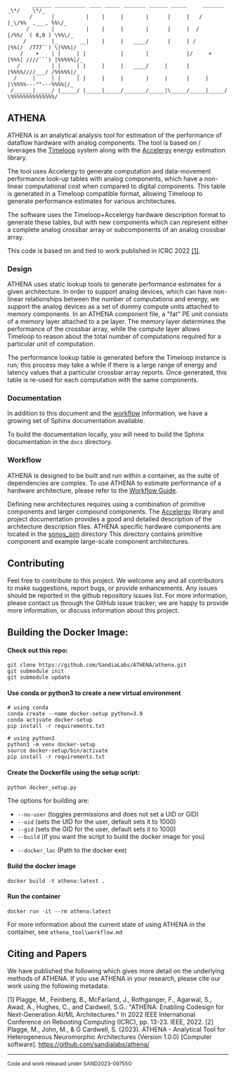 ````
        ______ __________ ____ _____ _______ ______ _____     _______    _\*/    \*/_
       /      |          |    |     |       |      |     |   /       |_\/%%  ,___, %%\/_
      /       |          |    |     |       |      |     |  /        |/%%/  ( 0,0 ) \%%\/_
     /        |_       __|    |     |   ____/      |     | /         |%%|/  /777``) \|%%%|/
    /    +    | |     | |           |       |            |/     +    |%%%| ////```) |%%%%%|/_
   /          | |     | |     |     |   ____/     |      |           |%%%%////___/ /%%%%%|/_
  /     |     | |     | |     |     |       |     |      |     |     |\%%%%---""---%%%%|/_
 /______|_____/ |_____/ |_____|_____/_______/_____|\_____/_____|_____/ \%%%%%%%%%%%%%%/

````

## ATHENA

ATHENA is an analytical analysis tool for estimation of the performance of dataflow hardware with analog components.
The tool is based on / leverages the [Timeloop](http://github.com/nvlabs/timeloop) system along with the [Accelergy](https://github.com/Accelergy-Project) energy estimation library.

The tool uses Accelergy to generate computation and data-movement performance look-up tables with analog components, which have a non-linear computational cost when compared to digital components. This table is generated in a Timeloop compatible format, allowing Timeloop to
generate performance estimates for various architectures.

The software uses the Timeloop+Accelergy hardware description format to generate these tables, but with new components which can represent either a complete analog crossbar array or subcomponents of an analog crossbar array.

This code is based on and tied to work published in ICRC 2022 [\[1\]](#1).

### Design

ATHENA uses static lookup tools to generate performance estimates for a given architecture. In order to support analog devices, which can have non-linear relationships between the number of computations and energy, we support the analog devices as a set of dummy compute units attached to memory components. In an ATHENA component file, a "fat" PE unit consists of a memory layer attached to a pe layer. The memory layer determines the performance of the crossbar array, while the compute layer allows Timeloop to reason about the total number of computations required for a particular unit of computation.

The performance lookup table is generated before the Timeloop instance is run; this process may take a while if there is a large range of energy and latency values that a particular crossbar array reports. Once generated, this table is re-used for each computation with the same components.

### Documentation

In addition to this document and the [workflow](#workflow) information, we have a growing set of Sphinx documentation available.

To build the documentation locally, you will need to build the Sphinx documentation in the `docs` directory.

### Workflow

ATHENA is designed to be built and run within a container, as the suite of dependencies are complex. To use ATHENA to estimate performance of a hardware architecture, please refer to the [Workflow Guide](./athena_tool/workflow.md).

Defining new architectures requires using a combination of primitive components and larger compound components. The [Accelergy](https://github.com/Accelergy-Project) library and project documentation provides a good and detailed description of the architecture description files. ATHENA specific hardware components are located in the [sonos_pim](./athena_tool/accelergy_architectures/sonos_pim) directory This directory contains primitive component and example large-scale component architectures.

## Contributing

Feel free to contribute to this project. We welcome any and all contributors to make suggestions, report bugs, or provide enhancements. Any issues should be reported in the github repository issues list. For more information, please contact us through the GitHub issue tracker; we are happy to provide more information, or discuss information about this project.

## Building the Docker Image:

#### Check out this repo:

```
git clone https://github.com/SandiaLabs/ATHENA/athena.git
git submodule init
git submodule update
```

#### Use conda or python3 to create a new virtual environment

```
# using conda
conda create --name docker-setup python=3.9
conda activate docker-setup
pip install -r requirements.txt

# using python3
python3 -m venv docker-setup
source docker-setup/bin/activate
pip install -r requirements.txt
```

#### Create the Dockerfile using the setup script:

```
python docker_setup.py
```

The options for building are:

- `--no-user` (toggles permissions and does not set a UID or GID)
- `--uid` (sets the UID for the user, default sets it to 1000)
- `--gid` (sets the GID for the user, default sets it to 1000)
- `--build` (if you want the script to build the docker image for you)
<!-- - `--version_tag` (if you want to set the tag to something other than 'latest') -->
- `--docker_loc` (Path to the docker exe)

#### Build the docker image

```
docker build -t athena:latest .
```

#### Run the container

```
docker run -it --rm athena:latest
```

For more information about the current state of using ATHENA in the container, see `athena_tool\workflow.md`

## Citing and Papers

We have published the following which gives more detail on the underlying methods of ATHENA. If you use ATHENA in your research, please cite our work using the following metadata:

<a id="1" name="1">[1]
Plagge, M., Feinberg, B., McFarland, J., Rothganger, F., Agarwal, S., Awad, A., Hughes, C., and Cardwell, S.G.:
"ATHENA: Enabling Codesign for Next-Generation AI/ML Architectures."
In 2022 IEEE International Conference on Rebooting Computing (ICRC), pp. 13-23. IEEE, 2022.
</a>
<a id="2" name="2">[2]</a>
Plagge, M., John, M., & G Cardwell, S. (2023). ATHENA - Analytical Tool for Heterogeneous Neuromorphic Architectures (Version 1.0.0) [Computer software]. 
https://github.com/sandialabs/athena/




----------
<sub>Code and work released under SAND2023-09755O </sub>
